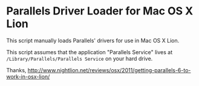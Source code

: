 # Parallels Driver Loader for Mac OS X Lion

This script manually loads Parallels' drivers for use in Mac OS X Lion.

This script assumes that the application "Parallels Service" lives at `/Library/Parallels/Parallels Service` on your hard drive.

Thanks, http://www.nightlion.net/reviews/osx/2011/getting-parallels-6-to-work-in-osx-lion/